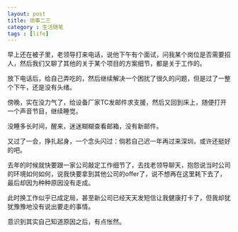 ```yaml
---
layout: post
title: 琐事二三
category : 生活随笔
tags : [life]
---
```


早上还在被子里，老领导打来电话，说他下午有个面试，问我某个岗位是否需要招人，然后我们又聊了其他的关于某个项目的方案细节，都是关于工作的。

放下电话后，给自己弄吃的，然后继续解决一个困扰了很久的问题，但是过了一整个下午，还是没有头绪。

傍晚，实在没力气了，给设备厂家TC发邮件求支援，然后又回到床上，随便打开一个声音节目，继续睡觉。

没睡多长时间，醒来，迷迷糊糊查看邮箱，没有新邮件。

又过了一会，挣扎起身，一个念头闪过：倘若自己迟一年再过来深圳，或许还挺好的吧。

去年的时候就快要跟一家公司敲定工作细节了，去找老领导聊天，抱怨说当时公司的环境如何如何，说我快要拿到其他公司的offer了，说不想再在这里耗下去了，最后却因为种种原因没有走成。

此时换工作似乎已成定局，甚至新公司已经天天发短信让我健康打卡了，但我却犹犹豫豫地没有说出要走的事情。

意识到其实自己知道原因之后，有点怅然。

